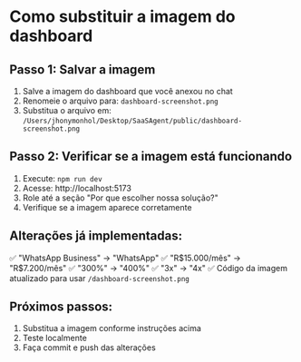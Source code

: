 # Como substituir a imagem do dashboard

## Passo 1: Salvar a imagem
1. Salve a imagem do dashboard que você anexou no chat
2. Renomeie o arquivo para: `dashboard-screenshot.png`
3. Substitua o arquivo em: `/Users/jhonymonhol/Desktop/SaaSAgent/public/dashboard-screenshot.png`

## Passo 2: Verificar se a imagem está funcionando
1. Execute: `npm run dev`
2. Acesse: http://localhost:5173
3. Role até a seção "Por que escolher nossa solução?"
4. Verifique se a imagem aparece corretamente

## Alterações já implementadas:
✅ "WhatsApp Business" → "WhatsApp"
✅ "R$15.000/mês" → "R$7.200/mês" 
✅ "300%" → "400%"
✅ "3x" → "4x"
✅ Código da imagem atualizado para usar `/dashboard-screenshot.png`

## Próximos passos:
1. Substitua a imagem conforme instruções acima
2. Teste localmente
3. Faça commit e push das alterações
